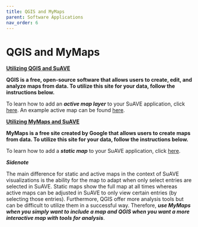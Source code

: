 ```yaml
---
title: QGIS and MyMaps
parent: Software Applications
nav_order: 6
---
```


# QGIS and MyMaps

<b><u>Utilizing QGIS and SuAVE</u></b>

**QGIS is a free, open-source software that allows users to create, edit, and analyze maps from data. To utilize this site for your data, follow the instructions below.**

To learn how to add an ***active map layer*** to your SuAVE application, click [here](https://docs.google.com/document/d/11svfo8De-zz79xaeXOxFRHfIdBaDX61O4ZmQPV7z8BQ/edit?pli=1). An example active map can be found [here](https://suave2.sdsc.edu/main/file=suavedemos_SDG_Indicators_2018.csv&view=map).


<b><u>Utilizing MyMaps and SuAVE</u></b>

**MyMaps is a free site created by Google that allows users to create maps from data. To utilize this site for your data, follow the instructions below.**

To learn how to add a ***static map*** to your SuAVE application, click [here](https://suave-ucsd.github.io/SuAVE-Documentation/Add_Map_SuAVE.html).


***Sidenote***

The main difference for static and active maps in the context of SuAVE visualizations is the ability for the map to adapt when only select entries are selected in SuAVE. Static maps show the full map at all times whereas active maps can be adjusted in SuAVE to only view certain entries (by selecting those entries). Furthermore, QGIS offer more analysis tools but can be difficult to utilize them in a successful way. Therefore, ***use MyMaps when you simply want to include a map and QGIS when you want a more interactive map with tools for analysis***.
